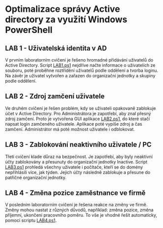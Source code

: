 # Optimalizace správy Active directory za využití Windows PowerShell

## LAB 1 - Uživatelská identita v AD
V prvním laboratorním cvičení je řešeno hromadné přidávání uživatelů do Active Directory. Script [LAB1.ps1](LABs/LAB1.ps1) 
nejdříve načte informace o uživatelích ze souboru, poté proběhne roztřídění uživatelů podle oddělení a tvorba loginu.
Na závěr je uživatel vytvořen a zařazen do organizační jednotky a skupiny podle oddělení. 

## LAB 2 - Zdroj zamčení uživatele
Ve druhém cvičení je řešen problém, kdy se uživateli opakovaně zablokuje účet v Active Directory. 
Pro Administrátora je zapotřebí, aby znal přesný zdroj zamčení. Proto je vytvořena GUI aplikace [LAB2.ps1](LABs/LAB2.ps1), do 
které stačí napsat login zamčeného uživatele. Aplikace poté vypíše zdroj a čas zamčení. Administrátor má poté
možnost uživatele i odblokovat.

## LAB 3 - Zablokování neaktivního uživatele / PC
Třetí cvičení klade důraz na bezpečnost. Je zapotřebí, aby byly neaktivní účty zablokovány a přesunuty do organizační 
jednotky Inactive. Script [LAB3.ps1](LABs/LAB3.ps1) prohledá všechny uživatele i počítače, kteří se do domény nepřihlásili více, 
jak týden. Jejich účty následně zablokuje a přesune do patřičné organizační jednotky. 

## LAB 4 - Změna pozice zaměstnance ve firmě
V posledním laboratorním cvičení je řešena reakce na změny ve firmě. Změny mohou nastat z různých
důvodů, například: změna pozice, změna příjemní, ukončení pracovního poměru. To vše je vhodné řešit automaticky,
pomocí scriptu [LAB4.ps1](LABs/LAB4.ps1).